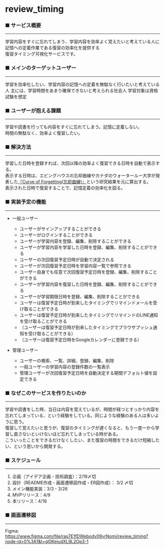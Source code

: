 # review_timing

### ■ サービス概要
***
学習内容をすぐに忘れてしまう、学習内容を効率よく覚えたいと考えている人に  
記憶への定着作業である復習の効率化を提供する  
復習タイミング可視化サービスです。

### ■ メインのターゲットユーザー
***
学習を効率化したい、学習内容の記憶への定着を無駄なく行いたいと考えている人
主には、学習時間をあまり確保できないと考えられる社会人
学習対象は資格試験を想定  

### ■ ユーザーが抱える課題
***
学習や読書を行っても内容をすぐに忘れてしまう。記憶に定着しない。  
時間の無駄なく、効率よく復習したい。

### ■ 解決方法
***
学習した日時を登録すれば、次回以降の効率よく復習できる日時を自動で表示する。  
表示する日時は、エビングハウスの忘却曲線やカナダのウォータールー大学が発表した[『Curve of Forgetting(忘却曲線)』](https://uwaterloo.ca/campus-wellness/curve-forgetting)という研究結果を元に算出する。  
表示された日時で復習することで、記憶定着の効率化を図る。

### ■ 実装予定の機能
***
* 一般ユーザー
  * ユーザーがサインアップすることができる
  * ユーザーがログインすることができる
  * ユーザーが学習内容を登録、編集、削除することができる
  * ユーザーが学習内容を学習した日時を登録、編集、削除することができる
  * ユーザーの次回復習予定日時が自動で決定される
  * ユーザーが次回復習予定日時を学習内容一覧で参照できる
  * ユーザー自身でも任意で次回復習予定日時を登録、編集、削除することができる
  * ユーザーが学習内容を復習した日時を登録、編集、削除することができる
  * ユーザーが学習期限日時を登録、編集、削除することができる
  * ユーザーは復習予定日時が到来したタイミングでリマインドメールを受け取ることができる
  * ユーザーは復習予定日時が到来したタイミングでリマインドのLINE通知を受け取ることができる
  * （ユーザーは復習予定日時が到来したタイミングでブラウザプッシュ通知を受け取ることができる）
  * （ユーザーは復習予定日時をGoogleカレンダーに登録できる）

* 管理ユーザー
  * ユーザーの検索、一覧、詳細、登録、編集、削除
  * 一般ユーザーの学習内容の登録件数の一覧表示
  * 管理ユーザーが次回復習予定日時を自動決定する期間デフォルト値を設定できる

### ■ なぜこのサービスを作りたいのか
***
学習や読書をした時、当日は内容を覚えているが、時間が経つとすっかり内容を忘れてしまっている、という経験をしている。同じような経験のある人は多いように思う。  
復習して覚えたいと思うが、復習のタイミングが遅くなると、もう一度一から学習し直さないといけないほど忘れてしまっている時がある。  
こういったことをできるだけなくしたい、また復習の時間をできるだけ短縮したい、という思いから開発する。

### ■ スケジュール
***
1. 企画（アイデア企画・技術調査）：2/19〆切 　
2. 設計（README作成・画面遷移図作成・ER図作成）： 3/2 〆切
3. メイン機能実装：3/3 - 3/26
4. MVPリリース：4/9
5. 本リリース：4/16

### ■ 画面遷移図
***
Figma:  
https://www.figma.com/file/ras7E1fDWebodv09yrNomi/review_timing?node-id=0%3A1&t=gI0KeiudXL9L2Op3-1
